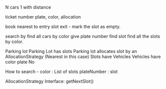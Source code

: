 N cars
1 with distance 

ticket
    number plate, color, allocation 


book nearest to entry slot 
exit - mark the slot as empty. 


search by 
    find all cars by color 
    give plate number find slot 
    find all the slots by color.


Parking lot 
Parking Lot has slots 
Parking lot allocates slot by an AllocationStrategy (Nearest in this case)
Slots have Vehicles
Vehicles have 
    color
    plate No 


How to search - 
    color : List of slots 
    plateNumber : slot 


AllocationStrategy Interface:
    getNextSlot()
    